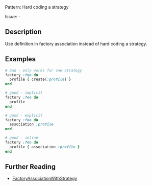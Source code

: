 Pattern: Hard coding a strategy

Issue: -

## Description

Use definition in factory association instead of hard coding a strategy.

## Examples

```ruby
# bad - only works for one strategy
factory :foo do
  profile { create(:profile) }
end

# good - implicit
factory :foo do
  profile
end

# good - explicit
factory :foo do
  association :profile
end

# good - inline
factory :foo do
  profile { association :profile }
end
```

## Further Reading

* [FactoryAssociationWithStrategy](https://docs.rubocop.org/rubocop-factory_bot/cops_factorybot.html#factorybotfactoryassociationwithstrategy)